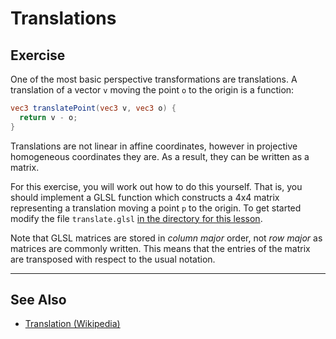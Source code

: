 # Translations

## Exercise

One of the most basic perspective transformations are translations.  A translation of a vector `v` moving the point `o` to the origin is a function:

```glsl
vec3 translatePoint(vec3 v, vec3 o) {
  return v - o;
}
```

Translations are not linear in affine coordinates, however in projective homogeneous coordinates they are.  As a result, they can be written as a matrix.  

For this exercise, you will work out how to do this yourself.  That is, you should implement a GLSL function which constructs a 4x4 matrix representing a translation moving a point `p` to the origin. To get started modify the file `translate.glsl` <a href="/open/geom-2" target="_blank">in the directory for this lesson</a>.

Note that GLSL matrices are stored in *column major* order, not *row major* as matrices are commonly written.  This means that the entries of the matrix are transposed with respect to the usual notation.

***

## See Also

* <a target="_blank" href="http://en.wikipedia.org/wiki/Translation_(geometry)" title="Translation (Wikipedia)">Translation (Wikipedia)</a>

